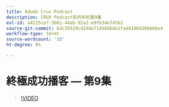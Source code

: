 ```yaml
---
title: Adode Crux Podcast
description: CRUX Podcast系列中的第9集
exl-id: a4125ce7-3b61-44ab-91a2-e8fb34e745b2
source-git-commit: 6dc35529cd28de714569bde1fad4106430b660a4
workflow-type: tm+mt
source-wordcount: '15'
ht-degree: 0%

---
```


# 終極成功播客 — 第9集

>[!VIDEO](https://video.tv.adobe.com/v/3429770?quality=12learn=on)

